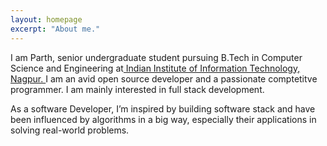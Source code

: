 ```yaml
---
layout: homepage
excerpt: "About me."
---
```

I am Parth, senior undergraduate student pursuing B.Tech in Computer Science and Engineering at<a href="http://www.iiitn.ac.in" target="_blank"> Indian Institute of Information Technology, Nagpur. </a> I am an avid open source developer and a passionate comptetitve programmer. I am mainly interested in full stack development.

As a software Developer, I’m inspired by building software stack and have been influenced by algorithms in a big way, especially their applications in solving real-world problems.

